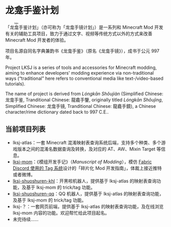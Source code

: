# 龙龛手鉴计划

「龙<ruby>龛<rp>（</rp><rt>kān</rt><rp>）</rp></ruby>手鉴计划」（亦可称为「龙龛手镜计划」）是一系列和 Minecraft Mod 开发有关的辅助工具项目，致力于通过文字、视频等传统方式以外的方式来改善 Minecraft Mod 开发者的体验。

项目名源自同名字典兼韵书《龙龛手鉴》（原名《龙龛手镜》），成书于公元 997 年。

Project LKSJ is a series of tools and accessories for Minecraft modding, aiming to enhance developers' modding experience via non-traditional ways (“traditional” here refers to conventional media like text-/video-based tutorials).

The name of project is derived from _Lóngkān Shǒujiàn_ (Simplified Chinese: 龙龛手鉴, Tranditional Chinese: 龍龕手鑒, originally titled _Lóngkān Shǒujìng_, Simplified Chinese: 龙龛手镜, Tranditional Chinese: 龍龕手鏡), a Chinese character/rime dictionary dated back to 997 C.E.. 

## 当前项目列表

  - lksj-atlas：一套 Minecraft 混淆映射表查询系统后端，支持多个种类、多个游戏版本之间的混淆名数据查询及转换，及对应的 AT、AW、Mixin Target 等信息。
  - [lksj-mom](https://github.com/lksj-dev/lksj-mom)：《模组开发手记》（_Manuscript of Modding_），模仿 [Fabric Discord 使用的 Tag 系统](https://github.com/FabricMC/community)设计的「碎片化 Mod 开发指南」，体裁上接近推特或者微博。
  - [lksj-shuoshuren-khl](https://github.com/lksj-dev/lksj-shuoshuren-khl)：开黑啦机器人，提供基于 lksj-atlas 的映射表查询功能，及基于 lksj-mom 的 trick/tag 功能。
  - [lksj-shuoshuren-qq](https://github.com/lksj-dev/lksj-shuoshuren-qq)：QQ 机器人，提供基于 lksj-atlas 的映射表查询功能，及基于 lksj-mom 的 trick/tag 功能。
  - lksj-？：一套网页前端，提供基于 lksj-atlas 的映射表查询功能，及在线浏览 lksj-mom 内容的功能。欢迎帮忙给此项目起名。
  - 未完待续……
